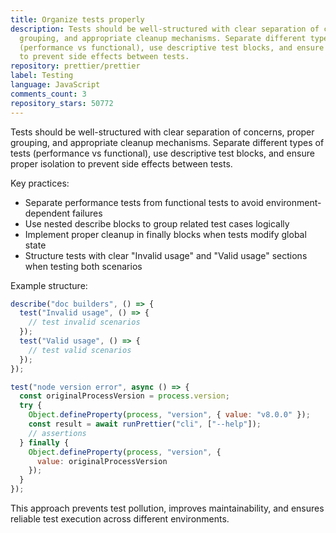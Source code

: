 ```yaml
---
title: Organize tests properly
description: Tests should be well-structured with clear separation of concerns, proper
  grouping, and appropriate cleanup mechanisms. Separate different types of tests
  (performance vs functional), use descriptive test blocks, and ensure proper isolation
  to prevent side effects between tests.
repository: prettier/prettier
label: Testing
language: JavaScript
comments_count: 3
repository_stars: 50772
---
```


Tests should be well-structured with clear separation of concerns, proper grouping, and appropriate cleanup mechanisms. Separate different types of tests (performance vs functional), use descriptive test blocks, and ensure proper isolation to prevent side effects between tests.

Key practices:
- Separate performance tests from functional tests to avoid environment-dependent failures
- Use nested describe blocks to group related test cases logically
- Implement proper cleanup in finally blocks when tests modify global state
- Structure tests with clear "Invalid usage" and "Valid usage" sections when testing both scenarios

Example structure:
```js
describe("doc builders", () => {
  test("Invalid usage", () => {
    // test invalid scenarios
  });
  test("Valid usage", () => {
    // test valid scenarios  
  });
});

test("node version error", async () => {
  const originalProcessVersion = process.version;
  try {
    Object.defineProperty(process, "version", { value: "v8.0.0" });
    const result = await runPrettier("cli", ["--help"]);
    // assertions
  } finally {
    Object.defineProperty(process, "version", { 
      value: originalProcessVersion 
    });
  }
});
```

This approach prevents test pollution, improves maintainability, and ensures reliable test execution across different environments.